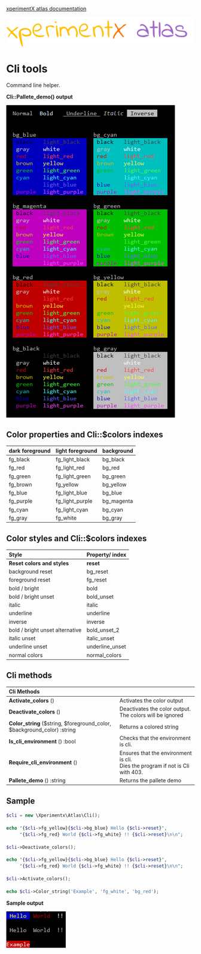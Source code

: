 [xperimentX atlas documentation](README.md) 

![xperimentx atlas](images/atlas.png) 

# Cli tools

Command line helper. 

**Cli::Pallete_demo() output**

![Cli pallete demo](images/cli/cli-pallete.png) 

 
## Color properties and Cli::$colors indexes
| dark foreground | light foreground | background | 
|:-----------|:---------------|:----------|
|fg_black    |fg_light_black  |bg_black   |
|fg_red      |fg_light_red    |bg_red     |
|fg_green    |fg_light_green  |bg_green   |
|fg_brown    |fg_yellow       |bg_yellow  |
|fg_blue     |fg_light_blue   |bg_blue    |
|fg_purple   |fg_light_purple |bg_magenta |
|fg_cyan     |fg_light_cyan   |bg_cyan    |
|fg_gray     |fg_white        |bg_gray    |

## Color styles and Cli::$colors indexes

|Style                              |Property/ index |
|:----------------------------------|:---------------|
|**Reset colors and styles**       |**reset**       |
|background reset                   |bg_reset        |
|foreground reset                   |fg_reset        |
|bold / bright                      |bold            |
|bold / bright  unset               |bold_unset      |
|italic                             |italic          |
|underline                          |underline       |
|inverse                            |inverse         |
|bold / bright unset alternative    |bold_unset_2    |
|italic unset                       |italic_unset    |
|underline unset                    |underline_unset |
|normal colors                      |normal_colors   |


## Cli methods

|Cli Methods| |
|:-------|:-----------|
| **Activate_colors** () | Activates the color output    |
| **Deactivate_colors** ()| Deactivates the color output. The colors will be ignored |
| **Color_string** ($string, $foreground_color, $background_color) :string |Returns a colored string |
| **Is_cli_environment** () :bool | Checks that the environment is cli. |
| **Require_cli_environment** () | Ensures that the environment is cli.<br>Dies the program if not is Cli with 403.|
| **Pallete_demo** () :string | Returns the pallete demo|
     

## Sample

```php
$cli = new \Xperimentx\Atlas\Cli();

echo "{$cli->fg_yellow}{$cli->bg_blue} Hello {$cli->reset}",
     "{$cli->fg_red} World {$cli->fg_white} !! {$cli->reset}\n\n";

$cli->Deactivate_colors();

echo "{$cli->fg_yellow}{$cli->bg_blue} Hello {$cli->reset}",
     "{$cli->fg_red} World {$cli->fg_white} !! {$cli->reset}\n\n";

$cli->Activate_colors();

echo $cli->Color_string('Example', 'fg_white', 'bg_red');

```

**Sample output**

![Cli sample output](images/cli/cli-sample.png) 